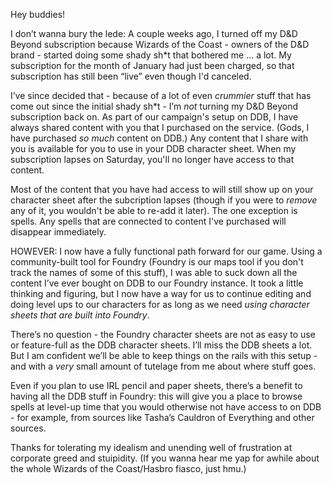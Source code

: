 Hey buddies!

I don’t wanna bury the lede: A couple weeks ago, I turned off my D&D Beyond subscription because Wizards of the Coast - owners of the D&D brand - started doing some shady sh*t that bothered me ... a lot. My subscription for the month of January had just been charged, so that subscription has still been “live” even though I'd canceled.

I’ve since decided that - because of a lot of even *crummier* stuff that has come out since the initial shady sh*t - I’m *not* turning my D&D Beyond subscription back on. As part of our campaign's setup on DDB, I have always shared content with you that I purchased on the service. (Gods, I have purchased *so much* content on DDB.) Any content that I share with you is available for you to use in your DDB character sheet. When my subscription lapses on Saturday, you'll no longer have access to that content.

Most of the content that you have had access to will still show up on your character sheet after the subcription lapses (though if you were to *remove* any of it, you wouldn't be able to re-add it later). The one exception is spells. Any spells that are connected to content I've purchased will disappear immediately.

HOWEVER: I now have a fully functional path forward for our game. Using a community-built tool for Foundry (Foundry is our maps tool if you don't track the names of some of this stuff), I was able to suck down all the content I’ve ever bought on DDB to our Foundry instance. It took a little thinking and figuring, but I now have a way for us to continue editing and doing level ups to our characters for as long as we need *using character sheets that are built into Foundry*.

There’s no question - the Foundry character sheets are not as easy to use or feature-full as the DDB character sheets. I’ll miss the DDB sheets a lot. But I am confident we’ll be able to keep things on the rails with this setup - and with a *very* small amount of tutelage from me about where stuff goes.

Even if you plan to use IRL pencil and paper sheets, there’s a benefit to having all the DDB stuff in Foundry: this will give you a place to browse spells at level-up time that you would otherwise not have access to on DDB - for example, from sources like Tasha’s Cauldron of Everything and other sources.

Thanks for tolerating my idealism and unending well of frustration at corporate greed and stuipidity. (If you wanna hear me yap for awhile about the whole Wizards of the Coast/Hasbro fiasco, just hmu.)


